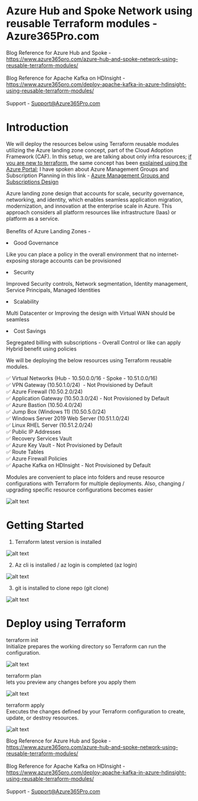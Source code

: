 # Azure Hub and Spoke Network using reusable Terraform modules - Azure365Pro.com 
Blog Reference for Azure Hub and Spoke   - https://www.azure365pro.com/azure-hub-and-spoke-network-using-reusable-terraform-modules/<br />
<br />
Blog Reference for Apache Kafka on HDInsight - https://www.azure365pro.com/deploy-apache-kafka-in-azure-hdinsight-using-reusable-terraform-modules/<br />
<br />
Support        - Support@Azure365Pro.com

# Introduction 
<p>We will deploy the resources below using Terraform reusable modules utilizing the Azure landing zone concept, part of the Cloud Adoption Framework (CAF). In this setup, we are talking about only infra resources; <a href="https://www.youtube.com/watch?v=1y4lstUzt_k&amp;t" target="_blank" rel="noreferrer noopener">if you are new to terraform</a>, the same concept has been <a href="https://www.youtube.com/watch?v=h5K4oGXAYeg" target="_blank" rel="noreferrer noopener">explained using the Azure Portal</a>; I have spoken about Azure Management Groups and Subscription Planning in this link - <a href="https://www.youtube.com/watch?v=T6YO1gKcjyU">Azure Management Groups and Subscriptions Design</a> </p>

<p>Azure landing zone design that accounts for scale, security governance, networking, and identity, which enables seamless application migration, modernization, and innovation at the enterprise scale in Azure. This approach considers all platform resources like infrastructure (Iaas) or platform as a service.<br><br>Benefits of Azure Landing Zones -</p>

<li>Good Governance</li>

Like you can place a policy in the overall environment that no internet-exposing storage accounts can be provisioned

<li>Security</li>

Improved Security controls, Network segmentation, Identity management, Service Principals, Managed Identities

<li>Scalability</li>

Multi Datacenter or Improving the design with Virtual WAN should be seamless

<li>Cost Savings</li>

Segregated billing with subscriptions - Overall Control or like can apply Hybrid benefit using policies

We will be deploying the below resources using Terraform reusable modules.

✅ Virtual Networks (Hub - 10.50.0.0/16 - Spoke - 10.51.0.0/16)<br />
✅ VPN Gateway (10.50.1.0/24)  - Not Provisioned by Default<br />
✅ Azure Firewall (10.50.2.0/24)<br />
✅ Application Gateway (10.50.3.0/24) - Not Provisioned by Default<br />
✅ Azure Bastion (10.50.4.0/24)<br />
✅ Jump Box (Windows 11) (10.50.5.0/24)<br />
✅ Windows Server 2019 Web Server (10.51.1.0/24)<br />
✅ Linux RHEL Server (10.51.2.0/24)<br />
✅ Public IP Addresses<br />
✅ Recovery Services Vault<br />
✅ Azure Key Vault - Not Provisioned by Default<br />
✅ Route Tables<br />
✅ Azure Firewall Policies<br />
✅ Apache Kafka on HDInsight - Not Provisioned by Default<br />

Modules are convenient to place into folders and reuse resource configurations with Terraform for multiple deployments.
Also, changing / upgrading specific resource configurations becomes easier

![alt text](https://www.azure365pro.com/wp-content/uploads/2023/02/Azure-Hub-and-Spoke-v1-scaled.jpg)

# Getting Started

1. Terraform latest version is installed

![alt text](https://www.azure365pro.com/wp-content/uploads/2023/02/image-21.png)

2. Az cli is installed / az login is completed (az login)

![alt text](https://www.azure365pro.com/wp-content/uploads/2023/02/image-22.png)

3. git is installed to clone repo (git clone)

![alt text](https://www.azure365pro.com/wp-content/uploads/2023/02/image-7.png)

# Deploy using Terraform 

terraform init<br />
Initialize prepares the working directory so Terraform can run the configuration.

![alt text](https://www.azure365pro.com/wp-content/uploads/2023/02/image-10.png)

terraform plan<br />
lets you preview any changes before you apply them

![alt text](https://www.azure365pro.com/wp-content/uploads/2023/02/image-12.png)

terraform apply<br />
Executes the changes defined by your Terraform configuration to create, update, or destroy resources.

![alt text](https://www.azure365pro.com/wp-content/uploads/2023/02/image-13.png)

Blog Reference for Azure Hub and Spoke   - https://www.azure365pro.com/azure-hub-and-spoke-network-using-reusable-terraform-modules/<br />
<br />
Blog Reference for Apache Kafka on HDInsight - https://www.azure365pro.com/deploy-apache-kafka-in-azure-hdinsight-using-reusable-terraform-modules/<br />
<br />
Support        - Support@Azure365Pro.com
